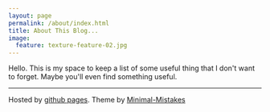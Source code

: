 ```yaml
---
layout: page
permalink: /about/index.html
title: About This Blog...
image:
  feature: texture-feature-02.jpg
---
```


Hello. This is my space to keep a list of some useful thing that I don't want to forget. Maybe you'll even find something useful.


------------------------

Hosted by [github pages](http://pages.github.com/). Theme by [Minimal-Mistakes](https://github.com/mmistakes/minimal-mistakes/)
